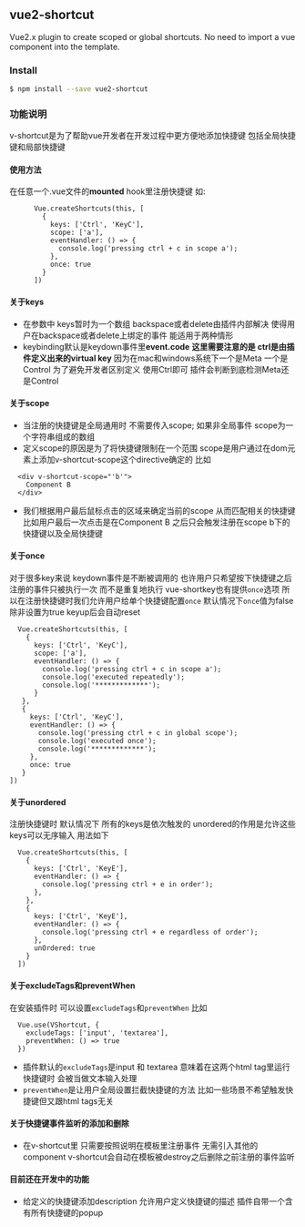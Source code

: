 ## vue2-shortcut

Vue2.x plugin to create scoped or global shortcuts.
No need to import a vue component into the template.

### Install

```bash
$ npm install --save vue2-shortcut
```

### 功能说明
v-shortcut是为了帮助vue开发者在开发过程中更方便地添加快捷键 包括全局快捷键和局部快捷键

#### 使用方法
在任意一个.vue文件的**mounted** hook里注册快捷键 如:
```
      Vue.createShortcuts(this, [
        {
          keys: ['Ctrl', 'KeyC'],
          scope: ['a'],
          eventHandler: () => {
            console.log('pressing ctrl + c in scope a');
          },
          once: true
        }
      ])
```

#### 关于keys
- 在参数中 keys暂时为一个数组 backspace或者delete由插件内部解决 使得用户在backspace或者delete上绑定的事件 能适用于两种情形
- keybinding默认是keydown事件里**event.code** **这里需要注意的是 ctrl是由插件定义出来的virtual key** 因为在mac和windows系统下一个是Meta 一个是Control 为了避免开发者区别定义 使用Ctrl即可 插件会判断到底检测Meta还是Control

#### 关于scope
- 当注册的快捷键是全局通用时 不需要传入scope; 如果非全局事件 scope为一个字符串组成的数组
- 定义scope的原因是为了将快捷键限制在一个范围 scope是用户通过在dom元素上添加v-shortcut-scope这个directive确定的 比如
```
  <div v-shortcut-scope="'b'">
    Component B
  </div>
```
- 我们根据用户最后鼠标点击的区域来确定当前的scope 从而匹配相关的快捷键 比如用户最后一次点击是在Component B 之后只会触发注册在scope b下的快捷键以及全局快捷键

#### 关于once
对于很多key来说 keydown事件是不断被调用的 也许用户只希望按下快捷键之后 注册的事件只被执行一次 而不是重复地执行 vue-shortkey也有提供`once`选项 所以在注册快捷键时我们允许用户给单个快捷键配置`once` 默认情况下`once`值为false 除非设置为true keyup后会自动reset
```
  Vue.createShortcuts(this, [
    {
      keys: ['Ctrl', 'KeyC'],
      scope: ['a'],
      eventHandler: () => {
        console.log('pressing ctrl + c in scope a');
        console.log('executed repeatedly');
        console.log('*************');
      }
   },
   {
     keys: ['Ctrl', 'KeyC'],
     eventHandler: () => {
       console.log('pressing ctrl + c in global scope');
       console.log('executed once');
       console.log('*************');
     },
     once: true
   }
])
```

#### 关于unordered
注册快捷键时 默认情况下 所有的keys是依次触发的 unordered的作用是允许这些keys可以无序输入 用法如下
```
  Vue.createShortcuts(this, [
    {
      keys: ['Ctrl', 'KeyE'],
      eventHandler: () => {
        console.log('pressing ctrl + e in order');
      },
    },
    {
      keys: ['Ctrl', 'KeyE'],
      eventHandler: () => {
        console.log('pressing ctrl + e regardless of order');
      },
      unOrdered: true
    }
  ])
```

#### 关于excludeTags和preventWhen
在安装插件时 可以设置`excludeTags`和`preventWhen` 比如
```
  Vue.use(VShortcut, {
    excludeTags: ['input', 'textarea'],
    preventWhen: () => true
  })
```
- 插件默认的`excludeTags`是input 和 textarea 意味着在这两个html tag里运行快捷键时 会被当做文本输入处理
- `preventWhen`是让用户全局设置拦截快捷键的方法 比如一些场景不希望触发快捷键但又跟html tags无关

#### 关于快捷键事件监听的添加和删除
- 在v-shortcut里 只需要按照说明在模板里注册事件 无需引入其他的component v-shortcut会自动在模板被destroy之后删除之前注册的事件监听

#### 目前还在开发中的功能
- 给定义的快捷键添加description 允许用户定义快捷键的描述 插件自带一个含有所有快捷键的popup